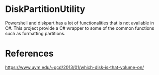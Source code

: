 # DiskPartitionUtility

Powershell and diskpart has a lot of functionalities that is not available in C#. This project provide a C# wrapper to some of the common functions such as formatting partitions.

# References
https://www.uvm.edu/~gcd/2013/01/which-disk-is-that-volume-on/
